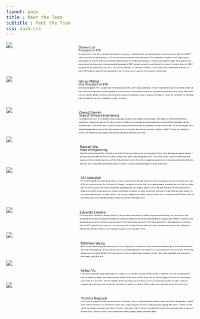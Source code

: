 ```yaml
---
layout: page
title : Meet the Team
subtitle : Meet the Team
css: main.css
---
```


<div class="profilebox sectioncontent5">
    <div style="display: flex;">
        <div class="biocircle" style="width: 160%;">
            <img src="./steven.JPG" align="left">
        </div>
        <p class="biotext" style="font-size:0.65em; line-height:100%; margin-left:10%">Steven Lei<br>
            <small>President of 479</small>
            <br>
            <small style="font-size:0.5em">At every level of competition, whether it be qualifiers, regionals, or championships, I am always asked a daunting question: 
            What does FIRST mean to you? For me, participating in FTC over the last four years has meant opportunity. 
            The competition has given me the opportunity to demonstrate my love for engineering, whether that be through the cardboard prototypes or intricate CAD designs I make. 
            It has given me the opportunity to contribute and communicate with thousands of FIRST students around the world beyond the scope of robotics. 
            Above all, FIRST has given me the opportunity to become a more holistic individual: a community volunteer, a team leader, and a collaborative innovator. 
            As I leave 479, I hope to inspire the next generation to use FTC as a way to expand on their passions and interests.
            </small>
        </p>
    </div>
    <div style="display: flex; margin-top: 0%">
        <div class="biocircle" style="width: 95%;">
            <img src="./ish.png" align="left">
        </div>
        <p class="biotext" style="font-size:0.65em; line-height:100%; margin-left:10.5%">Ishraq Mahid<br> 
            <small>Vice-President of 479</small>
            <br>
            <small style="font-size:0.5em">Before I participated in FTC, passion and community were words I didn’t really understand. 
            I’ll never forget my first day on my robotics team. 
            At first I watched as teammates worked together to screw in pieces of a mechanism and as the programmer typed away on his laptop 
            while others reset the field for another test drive. 
            Everything and everyone moved with a sense of purpose; the flutter of movement resembled the individual parts of a machine, and like a bearing on a shaft,
             I fit right in.
            </small>
        </p>
    </div>
    <div style="display: flex; margin-top: 2%">
        <div class="biocircle" style="width: 120%;">
            <img src="./Zawad2.JPG" align="left">
        </div>
        <p class="biotext" style="font-size:0.65em; line-height:100%; margin-left:11.5%">Zawad Dewan<br> 
            <small>Head of Software Engineering</small>
            <br>
            <small style="font-size:0.5em">I've always been a sort of a computer fanatic growing up, hardware and software are just things I find really cool. 
            After joining 479 as a sophomore, I realized this was just the place to foster the skills I would need going forward while also doing something enjoyable
            with like-minded people. It's worth the time to spend the time working and learning with my teammates through thick and thin. 
            I'm still learning the ropes and getting adjusted to being on the team now that school is in person, but with everyone else's support, I think I'll do just fine. 
            Outside of robotics, my hobbies include playing video games, keeping up with tech, and music.
            </small>
        </p>
    </div>
    <div style="display: flex; margin-top: 2%">
        <div class="biocircle" style="width: 105%">
            <img src="./Barnatt.JPG" align="left" style="margin-top:-10%; margin-bottom:-40%">
        </div>
        <p class="biotext" style="font-size:0.65em; line-height:100%; margin-left:11%">Barnatt Wu<br> 
            <small>Head of Engineering</small>
            <br>
            <small style="font-size:0.5em">Hello! My name is Barnatt Wu. I decided to join team 479 because I like to work on projects with others. 
            After attending an interest meeting, I became captivated with the idea of creating a unique robot while collaborating with others. 
            Since I was a child, I loved to build things with Legos and let my creativity run loose with the limited blocks I owned. 
            Since then, I sought out experiences in  designing and building. 
            Robotics has been a fun, cooperative activity that makes me want to continue working alongside my team in the future.
            </small>
        </p>
    </div>
    <div style="display: flex; margin-top: 2%">
        <div class="biocircle" style="width: 160%">
            <img src="./Alif.JPG" align="left" style="margin-top:-10%; margin-bottom:-40%">
        </div>
        <p class="biotext" style="font-size:0.65em; line-height:100%; margin-left:10.5%">Alif Abdullah<br> 
            <small style="font-size:0.5em">Hi! I'm Alif Abdullah. I've heard about robotics since I was a freshman, through posters and other classmates, 
            and have decided to join Team 479 in my sophomore year. As the Director of Strategy, I continue to love this club. 
            I'm socially awkward, so initially trying out this new hobby with a bunch of people I don't know seemed like a daunting task. 
            Yet, doing so gave me one of the best activities I've ever been a part of. Being on the robotics team gives me a creative environment to express my ideas,
            surrounded by a team of supporting and smart people. I'm more open and expressive, in a place where I can bring my imagination to reality, 
            and build a robot set to complete any task. Robotics isn't my only hobby. 
            I also enjoy Brazilian Jiu-jitsu, and am an avid fan of all things horror
            </small>
        </p>
    </div>
    <div style="display: flex; margin-top: 2%">
        <div class="biocircle" style="width: 125%">
            <img src="./Eduardo.JPG" align="left">
        </div>
        <p class="biotext" style="font-size:0.65em; line-height:100%; margin-left:11%">Eduardo Lozano<br> 
            <small style="font-size:0.5em">I've always been interested in building things. 
            I've always had a fascination for building things and understanding the true nature of how something works. 
            Robotics allows this ambition to foster and allows me to build my understanding of designing and software. 
            I really love this team because everyone is willing to learn and teach. 
            There isn't a single day where I don't have some form of self-realization of something new. 
            Our FTC team isn't just a team for a bot, we're more like a family that looks after each other whenever we need it so the combination makes it best. 
            Besides robotics, I also enjoy playing guitar and coding with friends.
            </small>
        </p>
    </div>
    <div style="display: flex; margin-top: 2%">
        <div class="biocircle" style="width: 95%">
            <img src="./Matthew Good.JPG" align="left" style="margin-top:-10%; margin-bottom:-40%">
        </div>
        <p class="biotext" style="font-size:0.65em; line-height:100%; margin-left:9.5%">Matthew Weng<br> 
            <small style="font-size:0.5em">When robotics started using the same room as Science Olympiad in my sophomore year, I was immediately intrigued. 
            It showed me a whole other side of engineering. I am fascinated at how these complicated parts come together to do something that seems so simple.
            479 also has allowed me to be myself whether it is fooling around or testing random ideas. 
            Outside of school, I like to play basketball, play videogames with friends, and follow tech.
            </small>
        </p>
    </div>
    <div style="display: flex; margin-top: 2%">
        <div class="biocircle" style="width: 115%">
            <img src="./Kellen.JPG" align="left" style="margin-top:-10%; margin-bottom:-40%; margin-right:15%">
        </div>
        <p class="biotext" style="font-size:0.65em; line-height:100%; margin-left:9.5%">Kellen Yu<br> 
            <small style="font-size:0.5em">I have been passionate about engineering for as long as I can remember. I joined 479 this year as a freshman, 
            and I can proudly say that I have no regrets in joining! I love how the general attitude of this team is to first try an idea out before judging it 
            as there is not necessarily such a thing as a "bad idea". The open attitude of the team makes you feel that you are not only working together to build 
            a robot and compete, but to also learn with one another and have fun. Apart from robotics, I like to make music, and mess around with electronics.
            </small>
        </p>
    </div>
    <div style="display: flex; margin-top: 2%">
        <div class="biocircle" style="width: 110%">
            <img src="./Victoria.JPG" align="left" style="margin-top:-20%; margin-bottom:-30%">
        </div>
        <p class="biotext" style="font-size:0.65em; line-height:100%; margin-left:9.5%">Victoria Reguyal<br> 
            <small style="font-size:0.5em">From Legos to origami to random dessert recipes I find online, I love to create new things as well as tinker with what's already there.
            I joined Team 479 this school year as a freshman to learn about engineering and electronics while having fun playing with robots. 
            I started out with hardly any relevant experience, but while in robotics, I have been a part of a warm community with people who push each other to learn and achieve more. 
            Outside of school, I like to spend time reading, playing games, and taking walks..
            </small>
        </p>
    </div>
</div>



